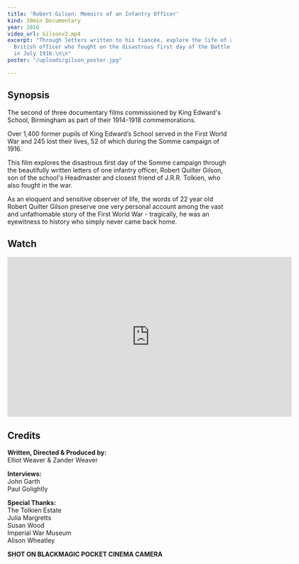 ```yaml
---
title: 'Robert Gilson: Memoirs of an Infantry Officer'
kind: 38min Documentary
year: 2016
video_url: Gilsonv2.mp4
excerpt: "Through letters written to his fiancée, explore the life of a 22 year old
  British officer who fought on the disastrous first day of the Battle of the Somme
  in July 1916.\n\n"
poster: "/uploads/gilson_poster.jpg"

---
```

## Synopsis

The second of three documentary films commissioned by King Edward's School, Birmingham as part of their 1914-1918 commemorations.

Over 1,400 former pupils of King Edward’s School served in the First World War and 245 lost their lives, 52 of which during the Somme campaign of 1916.

This film explores the disastrous first day of the Somme campaign through the beautifully written letters of one infantry officer, Robert Quilter Gilson, son of the school's Headmaster and closest friend of J.R.R. Tolkien, who also fought in the war.

As an eloquent and sensitive observer of life, the words of 22 year old Robert Quilter Gilson preserve one very personal account among the vast and unfathomable story of the First World War - tragically, he was an eyewitness to history who simply never came back home.

## Watch

<iframe src="https://player.vimeo.com/video/165465760?title=0&byline=0&portrait=0" width="640" height="360" frameborder="0" webkitallowfullscreen mozallowfullscreen allowfullscreen></iframe>

## Credits

**Written, Directed & Produced by:** <br>Elliot Weaver & Zander Weaver

**Interviews:** <br>John Garth<br>Paul Golightly

**Special Thanks:** <br>The Tolkien Estate<br>Julia Margretts<br>Susan Wood<br>Imperial War Museum<br>Alison Wheatley

**SHOT ON BLACKMAGIC POCKET CINEMA CAMERA**